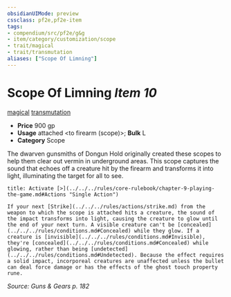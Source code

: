 ```yaml
---
obsidianUIMode: preview
cssclass: pf2e,pf2e-item
tags:
- compendium/src/pf2e/g&g
- item/category/customization/scope
- trait/magical
- trait/transmutation
aliases: ["Scope Of Limning"]
---
```

# Scope Of Limning *Item 10*  
[magical](../../../rules/traits/magical.md)  [transmutation](../../../rules/traits/transmutation.md)  

- **Price** 900 gp
- **Usage** attached <to firearm (scope)>; **Bulk** L
- **Category** Scope

The dwarven gunsmiths of Dongun Hold originally created these scopes to help them clear out vermin in underground areas. This scope captures the sound that echoes off a creature hit by the firearm and transforms it into light, illuminating the target for all to see.

```ad-embed-ability
title: Activate [>](../../../rules/core-rulebook/chapter-9-playing-the-game.md#Actions "Single Action")

If your next [Strike](../../../rules/actions/strike.md) from the weapon to which the scope is attached hits a creature, the sound of the impact transforms into light, causing the creature to glow until the end of your next turn. A visible creature can't be [concealed](../../../rules/conditions.md#Concealed) while they glow. If a creature is [invisible](../../../rules/conditions.md#Invisible), they're [concealed](../../../rules/conditions.md#Concealed) while glowing, rather than being [undetected](../../../rules/conditions.md#Undetected). Because the effect requires a solid impact, incorporeal creatures are unaffected unless the bullet can deal force damage or has the effects of the ghost touch property rune.
```

*Source: Guns & Gears p. 182*
